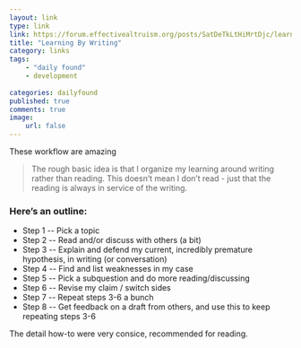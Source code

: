 ```yaml
---
layout: link
type: link
link: https://forum.effectivealtruism.org/posts/SatDeTkLtHiMrtDjc/learning-by-writing
title: "Learning By Writing"
category: links
tags: 
    - "daily found"
    - development
    
categories: dailyfound
published: true
comments: true
image:
    url: false
---
```


These workflow are amazing


> The rough basic idea is that I organize my learning around writing rather than reading. This doesn’t mean I don’t read - just that the reading is always in service of the writing.

### Here’s an outline:

- Step 1 -- Pick a topic
- Step 2 -- Read and/or discuss with others (a bit)
- Step 3 -- Explain and defend my current, incredibly premature hypothesis, in writing (or conversation)
- Step 4 -- Find and list weaknesses in my case
- Step 5 -- Pick a subquestion and do more reading/discussing
- Step 6 -- Revise my claim / switch sides
- Step 7 -- Repeat steps 3-6 a bunch
- Step 8 -- Get feedback on a draft from others, and use this to keep repeating steps 3-6 

The detail how-to were very consice, recommended for reading.